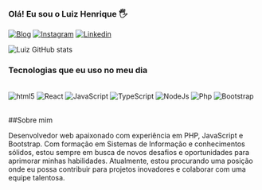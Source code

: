 
### Olá! Eu sou o Luiz Henrique 🖐️

[![Blog](https://img.shields.io/website-up-down-green-red/http/monip.org.svg)](https://google.com)
[![Instagram](https://img.shields.io/badge/Instagram-E4405F?style=for-the-badge&logo=instagram&logoColor=white)](https://instagram.com/luizhenrique_dcf)
[![Linkedin](https://img.shields.io/badge/LinkedIn-0077B5?style=for-the-badge&logo=linkedin&logoColor=white)](https://www.linkedin.com/in/luiz-henrique-campos-9651b0281/)


![Luiz GitHub stats](https://github-readme-stats.vercel.app/api?username=Luizhdevs&show_icons=true&theme=dracula)

### Tecnologias que eu uso no meu dia 

<div style="display: inline_block"><br/>
  <img aling="center" alt="html5" src="https://img.shields.io/badge/HTML5-E34F26?style=for-the-badge&logo=html5&logoColor=white" />
  <img aling="center" alt="React" src="https://img.shields.io/badge/React-20232A?style=for-the-badge&logo=react&logoColor=61DAFB" />
  <img aling="center" alt="JavaScript" src="https://img.shields.io/badge/JavaScript-F7DF1E?style=for-the-badge&logo=javascript&logoColor=black" />
  <img aling="center" alt="TypeScript" src="https://img.shields.io/badge/TypeScript-007ACC?style=for-the-badge&logo=typescript&logoColor=white" />
  <img aling="center" alt="NodeJs" src="https://img.shields.io/badge/Node.js-43853D?style=for-the-badge&logo=node.js&logoColor=white" />
  <img aling="center" alt="Php" src="https://img.shields.io/badge/PHP-777BB4?style=for-the-badge&logo=php&logoColor=white" />
  <img aling="center" alt="Bootstrap" src="https://img.shields.io/badge/Bootstrap-563D7C?style=for-the-badge&logo=bootstrap&logoColor=white" />
</div><br/>

##Sobre mim

Desenvolvedor web apaixonado com experiência em PHP, JavaScript e Bootstrap. Com formação em Sistemas de Informação e conhecimentos sólidos, estou sempre em busca de novos desafios e oportunidades para aprimorar minhas habilidades. Atualmente, estou procurando uma posição onde eu possa contribuir para projetos inovadores e colaborar com uma equipe talentosa.

